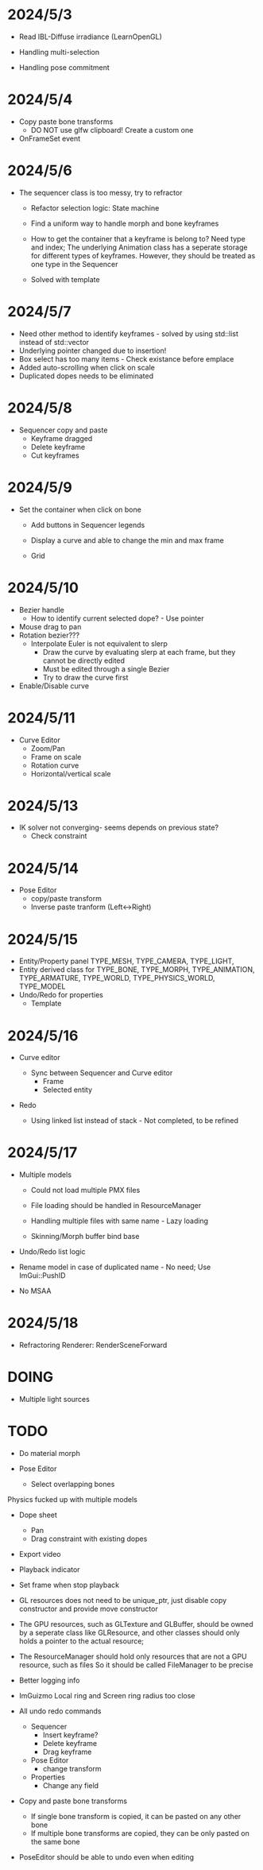 
# 2024/5/3
- Read IBL-Diffuse irradiance (LearnOpenGL)


- Handling multi-selection
- Handling pose commitment 

# 2024/5/4
- Copy paste bone transforms 
    - DO NOT use glfw clipboard! Create a custom one
- OnFrameSet event

# 2024/5/6
- The sequencer class is too messy, try to refractor
    - Refactor selection logic: State machine

    - Find a uniform way to handle morph and bone keyframes
    - How to get the container that a keyframe is belong to? Need type and index;
      The underlying Animation class has a seperate storage for different types of keyframes.
      However, they should be treated as one type in the Sequencer
    - Solved with template

# 2024/5/7
- Need other method to identify keyframes - solved by using std::list instead of std::vector
- Underlying pointer changed due to insertion!
- Box select has too many items - Check existance before emplace
- Added auto-scrolling when click on scale
- Duplicated dopes needs to be eliminated

# 2024/5/8
- Sequencer copy and paste
    - Keyframe dragged
    - Delete keyframe
    - Cut keyframes

# 2024/5/9
- Set the container when click on bone
    - Add buttons in Sequencer legends

    - Display a curve and able to change the min and max frame
    - Grid

# 2024/5/10
- Bezier handle
    - How to identify current selected dope? - Use pointer
- Mouse drag to pan
- Rotation bezier???
    - Interpolate Euler is not equivalent to slerp
        - Draw the curve by evaluating slerp at each frame, but they cannot be directly edited
        - Must be edited through a single Bezier 
        - Try to draw the curve first
- Enable/Disable curve

# 2024/5/11
- Curve Editor
    - Zoom/Pan
    - Frame on scale
    - Rotation curve
    - Horizontal/vertical scale

# 2024/5/13
- IK solver not converging- seems depends on previous state?
    - Check constraint

# 2024/5/14
- Pose Editor
    - copy/paste transform
    - Inverse paste tranform (Left<->Right)

# 2024/5/15
- Entity/Property panel
    TYPE_MESH,
    TYPE_CAMERA,
    TYPE_LIGHT,
- Entity derived class for 
	TYPE_BONE,
    TYPE_MORPH,
    TYPE_ANIMATION,
    TYPE_ARMATURE,
    TYPE_WORLD,
    TYPE_PHYSICS_WORLD,
    TYPE_MODEL
- Undo/Redo for properties
    - Template

# 2024/5/16
- Curve editor
    - Sync between Sequencer and Curve editor
        - Frame
        - Selected entity

- Redo
    - Using linked list instead of stack - Not completed, to be refined

# 2024/5/17
- Multiple models 
    - Could not load multiple PMX files
    - File loading should be handled in ResourceManager
    - Handling multiple files with same name - Lazy loading

    - Skinning/Morph buffer bind base

- Undo/Redo list logic
- Rename model in case of duplicated name - No need; Use ImGui::PushID

- No MSAA

# 2024/5/18
- Refractoring Renderer: 
    RenderSceneForward

# DOING
- Multiple light sources

# TODO
- Do material morph 

- Pose Editor
    - Select overlapping bones

Physics fucked up with multiple models

- Dope sheet
    - Pan
    - Drag constraint with existing dopes

- Export video

- Playback indicator
- Set frame when stop playback

- GL resources does not need to be unique_ptr, just disable copy constructor and provide move constructor

- The GPU resources, such as GLTexture and GLBuffer, should be owned by a seperate class like GLResource,
and other classes should only holds a pointer to the actual resource;

- The ResourceManager should hold only resources that are not a GPU resource, such as files
So it should be called FileManager to be precise

- Better logging info

- ImGuizmo Local ring and Screen ring radius too close

- All undo redo commands
    - Sequencer
        - Insert keyframe?
        - Delete keyframe
        - Drag keyframe
    - Pose Editor
        - change transform
    - Properties
        - Change any field

- Copy and paste bone transforms
    - If single bone transform is copied, it can be pasted on any other bone
    - If multiple bone transforms are copied, they can be only pasted on the same bone

- PoseEditor should be able to undo even when editing
